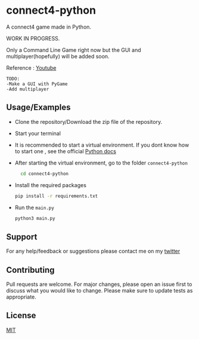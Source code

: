 
# connect4-python

A connect4 game made in Python.

WORK IN PROGRESS.

Only a Command Line Game right now but the GUI and multiplayer(hopefully) will be added soon.

Reference : [Youtube](https://www.youtube.com/watch?v=XpYz-q1lxu8)

```
TODO:
-Make a GUI with PyGame
-Add multiplayer
```



## Usage/Examples

- Clone the repository/Download the zip file of the repository.

- Start your terminal

- It is recommended to start a virtual environment. If you dont know how to start one , see the official [Python docs](https://docs.python.org/3/library/venv.html)

- After starting the virtual environment, go to the folder `connect4-python`
  ```bash
    cd connect4-python
    ```
- Install the required packages
    ```bash
    pip install -r requirements.txt
    ```
- Run the `main.py`
    ```bash
    python3 main.py
    ```






## Support

For any help/feedback or suggestions please contact me on my [twitter](https://twitter.com/y5hn4v)


## Contributing

Pull requests are welcome. For major changes, please open an issue first to discuss what you would like to change.
Please make sure to update tests as appropriate.

## License

[MIT](https://choosealicense.com/licenses/mit/)

